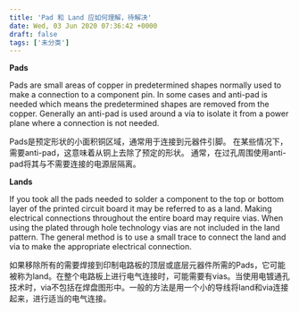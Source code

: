 ```yaml
---
title: 'Pad 和 Land 应如何理解，待解决'
date: Wed, 03 Jun 2020 07:36:42 +0000
draft: false
tags: ['未分类']
---
```


**Pads**

Pads are small areas of copper in predetermined shapes normally used to make a connection to a component pin. In some cases and anti-pad is needed which means the predetermined shapes are removed from the copper. Generally an anti-pad is used around a via to isolate it from a power plane where a connection is not needed.

Pads是预定形状的小面积铜区域，通常用于连接到元器件引脚。 在某些情况下，需要anti-pad，这意味着从铜上去除了预定的形状。 通常，在过孔周围使用anti-pad将其与不需要连接的电源层隔离。

**Lands**

If you took all the pads needed to solder a component to the top or bottom layer of the printed circuit board it may be referred to as a land. Making electrical connections throughout the entire board may require vias. When using the plated through hole technology vias are not included in the land pattern. The general method is to use a small trace to connect the land and via to make the appropriate electrical connection.

如果移除所有的需要焊接到印制电路板的顶层或底层元器件所需的Pads，它可能被称为land。在整个电路板上进行电气连接时，可能需要有vias。当使用电镀通孔技术时，via不包括在焊盘图形中。一般的方法是用一个小的导线将land和via连接起来，进行适当的电气连接。
